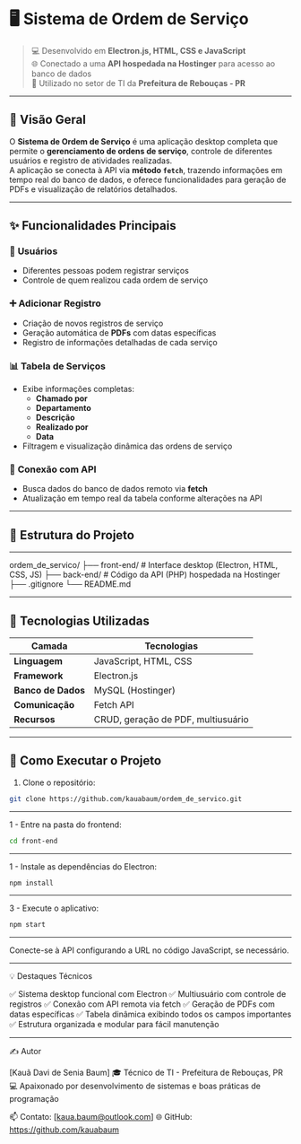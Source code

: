 # 🖥️ Sistema de Ordem de Serviço

> 💻 Desenvolvido em **Electron.js, HTML, CSS e JavaScript**  
> 🌐 Conectado a uma **API hospedada na Hostinger** para acesso ao banco de dados  
> 🏢 Utilizado no setor de TI da **Prefeitura de Rebouças - PR**  

---

## 🧭 Visão Geral

O **Sistema de Ordem de Serviço** é uma aplicação desktop completa que permite o **gerenciamento de ordens de serviço**, controle de diferentes usuários e registro de atividades realizadas.  
A aplicação se conecta à API via **método `fetch`**, trazendo informações em tempo real do banco de dados, e oferece funcionalidades para geração de PDFs e visualização de relatórios detalhados.

---

## ✨ Funcionalidades Principais

### 👤 **Usuários**
- Diferentes pessoas podem registrar serviços
- Controle de quem realizou cada ordem de serviço

### ➕ **Adicionar Registro**
- Criação de novos registros de serviço
- Geração automática de **PDFs** com datas específicas
- Registro de informações detalhadas de cada serviço

### 📊 **Tabela de Serviços**
- Exibe informações completas:
  - **Chamado por**  
  - **Departamento**  
  - **Descrição**  
  - **Realizado por**  
  - **Data**  
- Filtragem e visualização dinâmica das ordens de serviço

### 🔗 **Conexão com API**
- Busca dados do banco de dados remoto via **fetch**  
- Atualização em tempo real da tabela conforme alterações na API  

---

## 🧱 Estrutura do Projeto

---

ordem_de_servico/
├── front-end/ # Interface desktop (Electron, HTML, CSS, JS)
├── back-end/ # Código da API (PHP) hospedada na Hostinger
├── .gitignore
└── README.md

---

## 🧠 Tecnologias Utilizadas

| Camada | Tecnologias |
|--------|-------------|
| **Linguagem** | JavaScript, HTML, CSS |
| **Framework** | Electron.js |
| **Banco de Dados** | MySQL (Hostinger) |
| **Comunicação** | Fetch API |
| **Recursos** | CRUD, geração de PDF, multiusuário |

---

## 🚀 Como Executar o Projeto

1. Clone o repositório:

```bash
git clone https://github.com/kauabaum/ordem_de_servico.git
```

---

1 - Entre na pasta do frontend:

```bash
cd front-end
```
---
1 - Instale as dependências do Electron:

```bash
npm install
```
---
3 - Execute o aplicativo:

```bash
npm start
```
---
Conecte-se à API configurando a URL no código JavaScript, se necessário.

---

💡 Destaques Técnicos

✅ Sistema desktop funcional com Electron
✅ Multiusuário com controle de registros
✅ Conexão com API remota via fetch
✅ Geração de PDFs com datas específicas
✅ Tabela dinâmica exibindo todos os campos importantes
✅ Estrutura organizada e modular para fácil manutenção

---

✍️ Autor

[Kauã Davi de Senia Baum]
🎓 Técnico de TI - Prefeitura de Rebouças, PR
💻 Apaixonado por desenvolvimento de sistemas e boas práticas de programação

📫 Contato: [kaua.baum@outlook.com]
🌐 GitHub: https://github.com/kauabaum
